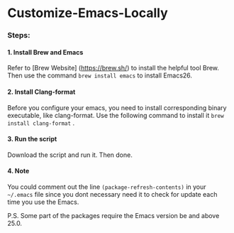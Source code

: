 # Customize-Emacs-Locally


### Steps:

#### 1. Install Brew and Emacs

Refer to [Brew Website] (https://brew.sh/) to install the helpful tool Brew. Then use the command `brew install emacs` to install Emacs26. 

#### 2. Install Clang-format
Before you configure your emacs, you need to install corresponding binary executable, like clang-format. Use the following command to install it `brew install clang-format` .


#### 3. Run the script
Download the script and run it. Then done.

#### 4. Note
You could comment out the line `(package-refresh-contents)` in your `~/.emacs` file since you dont necessary need it to check for update each time you use the Emacs. 

P.S. Some part of the packages require the Emacs version be and above 25.0.
